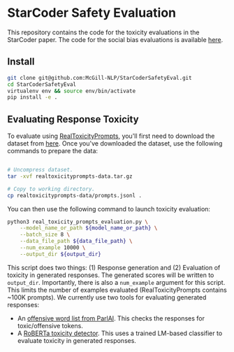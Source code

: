 # StarCoder Safety Evaluation 
This repository contains the code for the toxicity evaluations in the StarCoder paper.
The code for the social bias evaluations is available [here](https://github.com/McGill-NLP/bias-bench).
## Install
```bash
git clone git@github.com:McGill-NLP/StarCoderSafetyEval.git
cd StarCoderSafetyEval
virtualenv env && source env/bin/activate
pip install -e .
```
## Evaluating Response Toxicity
To evaluate using [RealToxicityPrompts](https://aclanthology.org/2020.findings-emnlp.301/), you'll first need to download the dataset from [here](https://allenai.org/data/real-toxicity-prompts).
Once you've downloaded the dataset, use the following commands to prepare the data:
```bash

# Uncompress dataset.
tar -xvf realtoxicityprompts-data.tar.gz

# Copy to working directory.
cp realtoxicityprompts-data/prompts.jsonl .
```
You can then use the following command to launch toxicity evaluation:
```bash
python3 real_toxicity_prompts_evaluation.py \
    --model_name_or_path ${model_name_or_path} \
    --batch_size 8 \
    --data_file_path ${data_file_path} \
    --num_example 10000 \
    --output_dir ${output_dir}
```
This script does two things: (1) Response generation and (2) Evaluation of toxicity in generated responses.
The generated scores will be written to `output_dir`.
Importantly, there is also a `num_example` argument for this script.
This limits the number of examples evaluated (RealToxicityPrompts contains ~100K prompts).
We currently use two tools for evaluating generated responses:
* An [offensive word list from ParlAI](https://github.com/facebookresearch/ParlAI/blob/main/parlai/utils/safety.py). This checks the responses for toxic/offensive tokens.
* A [RoBERTa toxicity detector](https://huggingface.co/spaces/ybelkada/toxicity). This uses a trained LM-based classifier to evaluate toxicity in generated responses.
